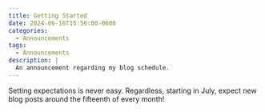 ```yaml
---
title: Getting Started
date: 2024-06-16T15:56:00-0600
categories: 
  - Announcements
tags:
  - Announcements
description: |
  An announcement regarding my blog schedule.
---
```


Setting expectations is never easy. Regardless, starting in July, expect new blog posts around the fifteenth of every month!